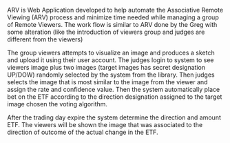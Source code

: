 ARV is Web Application developed to help automate the Associative Remote Viewing (ARV) process and minimize time needed while managing a group of Remote Viewers.
The work flow is similar to ARV done by the Greg with some alteration (like the introduction of viewers group and judges are different from the viewers)
 
The group viewers attempts to visualize an image and produces a sketch and upload it using their user account. The judges login to system to see viewers image 
plus two images (target images has secret designation UP/DOW) randomly selected by the system from the library. Then judges selects the image that is most 
similar to the image from the viewer and assign the rate and confidence value.  Then the system automatically place bet on the ETF according to the direction 
designation assigned to the target image chosen the voting algorithm. 
 
After the trading day expire the system determine the direction and amount ETF. The viewers will be shown the image that was associated to the direction of
 outcome of the actual change in the ETF. 

